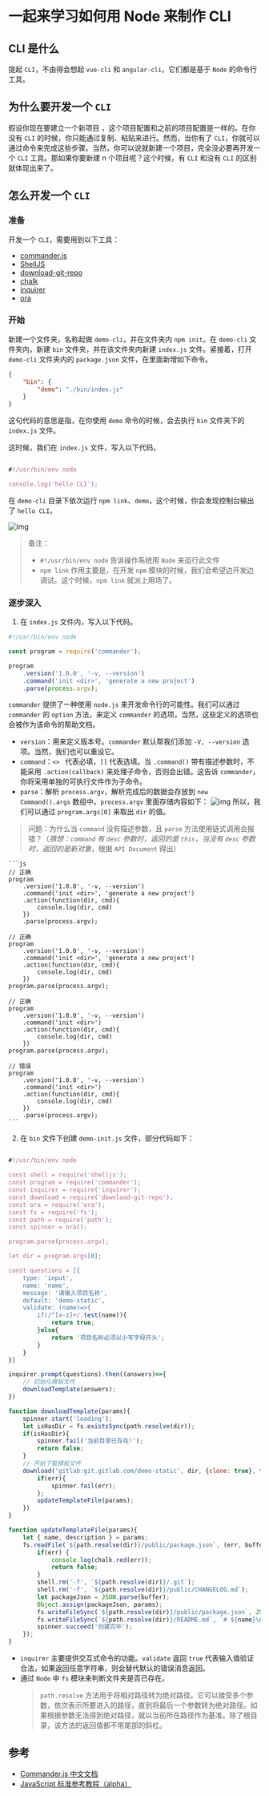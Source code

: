 # 一起来学习如何用 Node 来制作 CLI

## CLI 是什么

提起 `CLI`，不由得会想起 `vue-cli` 和 `angular-cli`，它们都是基于 `Node` 的命令行工具。

## 为什么要开发一个 `CLI`

假设你现在要建立一个新项目 ，这个项目配置和之前的项目配置是一样的。在你没有 `CLI` 的时候，你只能通过复制、粘贴来进行。然而，当你有了 `CLI`，你就可以通过命令来完成这些步骤。当然，你可以说就新建一个项目，完全没必要再开发一个 `CLI` 工具。那如果你要新建 n 个项目呢？这个时候，有 `CLI` 和没有 `CLI` 的区别就体现出来了。

## 怎么开发一个 `CLI`

### 准备

开发一个 `CLI`，需要用到以下工具：

+ [commander.js](https://github.com/tj/commander.js/)
+ [ShellJS](https://github.com/shelljs/shelljs)
+ [download-git-repo](https://github.com/flipxfx/download-git-repo)
+ [chalk](https://github.com/chalk/chalk)
+ [inquirer](https://github.com/SBoudrias/Inquirer.js/)
+ [ora](https://github.com/sindresorhus/ora)

### 开始

新建一个文件夹，名称起做 `demo-cli`，并在文件夹内 `npm init`。在 `demo-cli` 文件夹内，新建 `bin` 文件夹，并在该文件夹内新建 `index.js` 文件。紧接着，打开 `demo-cli` 文件夹内的 `package.json` 文件，在里面新增如下命令。

```json
{
    "bin": {
        "demo": "./bin/index.js"
    }
}
```

这句代码的意思是指，在你使用 `demo` 命令的时候，会去执行 `bin` 文件夹下的 `index.js` 文件。

这时候，我们在 `index.js` 文件，写入以下代码。

```js

#!/usr/bin/env node

console.log('hello CLI');

```

在 `demo-cli` 目录下依次运行 `npm link`、`demo`，这个时候，你会发现控制台输出了 `hello CLI`。

![img](../../img/20180722/hello-CLI.png)

> 备注：
> + `#!/usr/bin/env node` 告诉操作系统用 `Node` 来运行此文件
> + `npm link` 作用主要是，在开发 `npm` 模块的时候，我们会希望边开发边调试。这个时候，`npm link` 就派上用场了。

### 逐步深入

1. 在 `index.js` 文件内，写入以下代码。

```js
#!/usr/bin/env node

const program = require('commander');

program
    .version('1.0.0', '-v, --version')
    .command('init <dir>', 'generate a new project')
    .parse(process.argv);
```

`commander` 提供了一种使用 `node.js` 来开发命令行的可能性。我们可以通过 `commander` 的 `option` 方法，来定义 `commander` 的选项，当然，这些定义的选项也会被作为该命令的帮助文档。

+ `version`：用来定义版本号。`commander` 默认帮我们添加 `-V, --version` 选项。当然，我们也可以重设它。
+ `command`：`<> ` 代表必填，`[]` 代表选填。当 `.command()` 带有描述参数时，不能采用 `.action(callback)` 来处理子命令，否则会出错。这告诉 `commander`，你将采用单独的可执行文件作为子命令。
+ `parse`：解析 `process.argv`，解析完成后的数据会存放到 `new Command().args` 数组中。`process.argv` 里面存储内容如下：
    ![img](../../img/20180722/process.argv.png)
所以，我们可以通过 `program.args[0]` 来取出 `dir` 的值。

> 问题：为什么当 `command` 没有描述参数，且 `parse` 方法使用链式调用会报错？（*猜想：`command` 有 `desc` 参数时，返回的是 `this`，当没有 `desc` 参数时，返回的是新对象*，根据 `API Document` 得出）

    ```js
    // 正确
    program
        .version('1.0.0', '-v, --version')
        .command('init <dir>', 'generate a new project')
        .action(function(dir, cmd){
            console.log(dir, cmd)
        })
        .parse(process.argv);

    // 正确
    program
        .version('1.0.0', '-v, --version')
        .command('init <dir>', 'generate a new project')
        .action(function(dir, cmd){
            console.log(dir, cmd)
        })
    program.parse(process.argv);

    // 正确
    program
        .version('1.0.0', '-v, --version')
        .command('init <dir>')
        .action(function(dir, cmd){
            console.log(dir, cmd)
        })
    program.parse(process.argv);

    // 错误
    program
        .version('1.0.0', '-v, --version')
        .command('init <dir>')
        .action(function(dir, cmd){
            console.log(dir, cmd)
        })
        .parse(process.argv);
    ```

2. 在 `bin` 文件下创建 `demo-init.js` 文件，部分代码如下：

```js

#!/usr/bin/env node

const shell = require('shelljs');
const program = require('commander');
const inquirer = require('inquirer');
const download = require('download-git-repo');
const ora = require('ora');
const fs = require('fs');
const path = require('path');
const spinner = ora();

program.parse(process.argv);

let dir = program.args[0];

const questions = [{
    type: 'input',
    name: 'name',
    message: '请输入项目名称',
    default: 'demo-static',
    validate: (name)=>{
        if(/^[a-z]+/.test(name)){
            return true;
        }else{
            return '项目名称必须以小写字母开头';
        }
    }
}]

inquirer.prompt(questions).then((answers)=>{
    // 初始化模板文件
    downloadTemplate(answers);
})

function downloadTemplate(params){
    spinner.start('loading');
    let isHasDir = fs.existsSync(path.resolve(dir));
    if(isHasDir){
        spinner.fail('当前目录已存在!');
        return false;
    }
    // 开始下载模板文件
    download('gitlab:git.gitlab.com/demo-static', dir, {clone: true}, function(err){
        if(err){
            spinner.fail(err);
        };
        updateTemplateFile(params);
    })
}

function updateTemplateFile(params){
    let { name, description } = params;
    fs.readFile(`${path.resolve(dir)}/public/package.json`, (err, buffer)=>{
        if(err) {
            console.log(chalk.red(err));
            return false;
        }
        shell.rm('-f', `${path.resolve(dir)}/.git`);
        shell.rm('-f', `${path.resolve(dir)}/public/CHANGELOG.md`);
        let packageJson = JSON.parse(buffer);
        Object.assign(packageJson, params);
        fs.writeFileSync(`${path.resolve(dir)}/public/package.json`, JSON.stringify(packageJson, null, 2));
        fs.writeFileSync(`${path.resolve(dir)}/README.md`, `# ${name}\n> ${description}`);
        spinner.succeed('创建完毕');
    });
}

```

+ `inquirer` 主要提供交互式命令的功能。`validate` 返回 `true` 代表输入值验证合法，如果返回任意字符串，则会替代默认的错误消息返回。
+ 通过 `Node` 中 `fs` 模块来判断文件夹是否已存在。
    > `path.resolve` 方法用于将相对路径转为绝对路径。它可以接受多个参数，依次表示所要进入的路径，直到将最后一个参数转为绝对路径。如果根据参数无法得到绝对路径，就以当前所在路径作为基准。除了根目录，该方法的返回值都不带尾部的斜杠。

## 参考

+ [Commander.js 中文文档](https://github.com/tj/commander.js/blob/master/Readme_zh-CN.md)
+ [JavaScript 标准参考教程（alpha）](http://javascript.ruanyifeng.com/nodejs/path.html#toc1)
